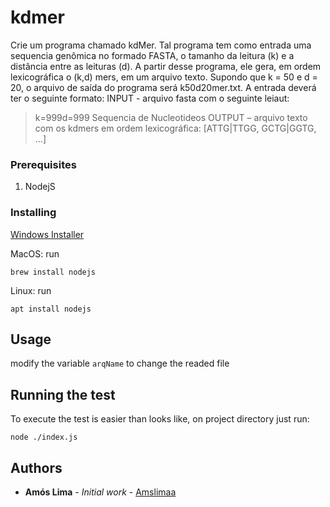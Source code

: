 # kdmer
Crie um programa chamado kdMer. Tal programa tem como entrada uma
sequencia
genômica no formado FASTA, o tamanho da leitura (k) e a distância entre as leituras
(d). A partir desse programa, ele gera, em ordem lexicográfica o (k,d) mers, em um
arquivo texto. Supondo que k = 50 e d = 20, o arquivo de saída do programa será
k50d20mer.txt. A entrada deverá ter o seguinte formato:
INPUT - arquivo fasta com o seguinte leiaut:
>k=999d=999
Sequencia de Nucleotideos
OUTPUT – arquivo texto com os kdmers em ordem lexicográfica:
[ATTG|TTGG, GCTG|GGTG, ...]

### Prerequisites 

1. NodejS

###  Installing

[Windows Installer](https://nodejs.org/en/)

MacOS: run
```
brew install nodejs
```
Linux: run
```
apt install nodejs
```
## Usage 

modify the variable ```arqName``` to change the readed file 

## Running the test

To execute the test is easier than looks like, on project directory just run:

```
node ./index.js
```


## Authors

* **Amós Lima** - *Initial work* - [Amslimaa](https://github.com/amslimaa)
